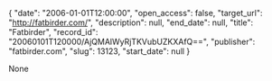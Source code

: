 {
  "date": "2006-01-01T12:00:00", 
  "open_access": false, 
  "target_url": "http://fatbirder.com/", 
  "description": null, 
  "end_date": null, 
  "title": "Fatbirder", 
  "record_id": "20060101T120000/AjQMAlWyRjTKVubUZKXAfQ==", 
  "publisher": "fatbirder.com", 
  "slug": 13123, 
  "start_date": null
}

None